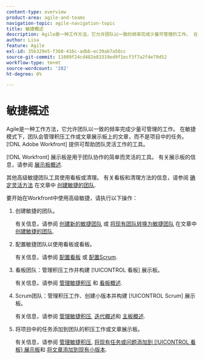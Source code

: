```yaml
---
content-type: overview
product-area: agile-and-teams
navigation-topic: agile-navigation-topic
title: 敏捷概述
description: Agile是一种工作方法，它允许团队以一致的频率完成少量可管理的工作。 在敏捷模式下，团队会管理积压工作或文章展示板上的文章，而不是项目中的任务。 [!DNL Adobe Workfront] 提供可帮助团队灵活工作的工具。
author: Lisa
feature: Agile
exl-id: 35b329e5-f360-416c-adbb-ec39ab7a50cc
source-git-commit: 11009f24cd482e83319ed9f1ecf3f7a2f4e79d52
workflow-type: tm+mt
source-wordcount: '282'
ht-degree: 0%

---
```


# 敏捷概述

Agile是一种工作方法，它允许团队以一致的频率完成少量可管理的工作。 在敏捷模式下，团队会管理积压工作或文章展示板上的文章，而不是项目中的任务。 [!DNL Adobe Workfront] 提供可帮助团队灵活工作的工具。

[!DNL Workfront] 展示板是用于团队协作的简单而灵活的工具。 有关展示板的信息，请参阅 [展示板概述](../agile/boards-overview.md).

其他高级敏捷团队工具使用看板或清理。 有关看板和清理方法的信息，请参阅 [确定灵活方法](../agile/get-started-with-agile-in-workfront/create-an-agile-team.md#deciding) 在文章中 [创建敏捷的团队](../agile/get-started-with-agile-in-workfront/create-an-agile-team.md).

要开始在Workfront中使用高级敏捷，请执行以下操作：

1. 创建敏捷的团队。

   有关信息，请参阅 [创建新的敏捷团队](../agile/get-started-with-agile-in-workfront/create-an-agile-team.md#creating-an-agile-team-from-scratch) 或 [将现有团队转换为敏捷团队](../agile/get-started-with-agile-in-workfront/create-an-agile-team.md#converting-an-existing-team-into-an-agaile-team) 在文章中 [创建敏捷的团队](../agile/get-started-with-agile-in-workfront/create-an-agile-team.md).

1. 配置敏捷团队以使用看板或看板。

   有关信息，请参阅 [配置看板](../agile/get-started-with-agile-in-workfront/configure-kanban.md) 或 [配置Scrum](../agile/get-started-with-agile-in-workfront/configure-scrum.md).

1. 看板团队：管理积压工作并构建 [!UICONTROL 看板] 展示板。

   有关信息，请参阅 [管理敏捷积压](../agile/work-in-an-agile-environment/manage-the-agile-backlog.md) 和 [看板概述](../agile/use-kanban-in-an-agile-team/kanban-overview.md).

1. Scrum团队：管理积压工作、创建小版本并构建 [!UICONTROL Scrum] 展示板。

   有关信息，请参阅 [管理敏捷积压](../agile/work-in-an-agile-environment/manage-the-agile-backlog.md), [迭代概述](../agile/use-scrum-in-an-agile-team/iterations/iterations-overview.md)和 [主板概述](../agile/use-scrum-in-an-agile-team/scrum-board/scrum-board-overview.md).

1. 将项目中的任务添加到团队的积压工作或文章展示板。

   有关信息，请参阅 [管理敏捷积压](../agile/work-in-an-agile-environment/manage-the-agile-backlog.md), [将现有任务或问题添加到 [!UICONTROL 看板] 展示板](../agile/use-kanban-in-an-agile-team/add-existing-tasks-or-issues-to-the-kanban-board.md)和 [将文章添加到现有小版本](../agile/use-scrum-in-an-agile-team/iterations/add-stories-to-existing-iteration.md).
